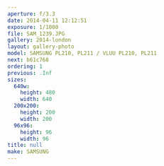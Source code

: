 ```yaml
---
aperture: f/3.3
date: 2014-04-11 12:12:51
exposure: 1/1000
file: SAM_1239.JPG
gallery: 2014-london
layout: gallery-photo
model: SAMSUNG PL210, PL211 / VLUU PL210, PL211
next: b61c768
ordering: 1
previous: .Inf
sizes:
  640w:
    height: 480
    width: 640
  200x200:
    height: 200
    width: 200
  96x96:
    height: 96
    width: 96
title: null
make: SAMSUNG
---
```

